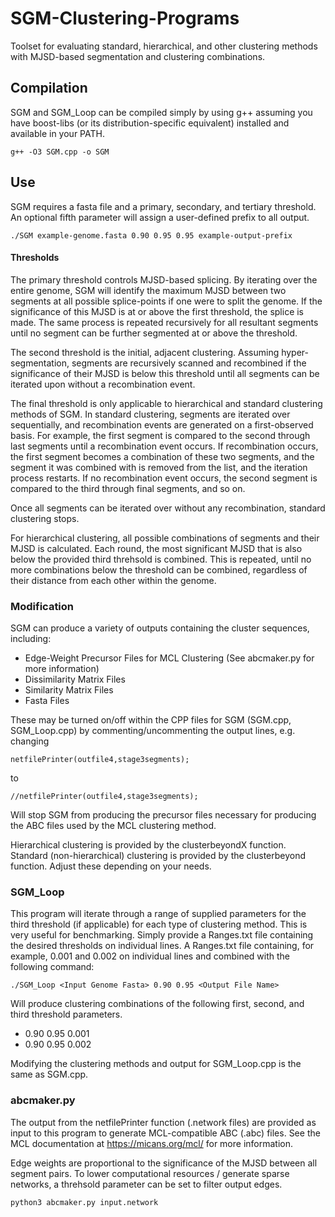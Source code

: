 # SGM-Clustering-Programs
Toolset for evaluating standard, hierarchical, and other clustering methods with MJSD-based segmentation and clustering combinations.

## Compilation
SGM and SGM_Loop can be compiled simply by using g++ assuming you have boost-libs (or its distribution-specific equivalent) installed and available in your PATH.

`g++ -O3 SGM.cpp -o SGM`

## Use

SGM requires a fasta file and a primary, secondary, and tertiary threshold.  An optional fifth parameter will assign a user-defined prefix to all output.

`./SGM example-genome.fasta 0.90 0.95 0.95 example-output-prefix`

#### Thresholds

The primary threshold controls MJSD-based splicing.  By iterating over the entire genome, SGM will identify the maximum MJSD between two segments at all possible splice-points if one were to split the genome.  If the significance of this MJSD is at or above the first threshold, the splice is made.  The same process is repeated recursively for all resultant segments until no segment can be further segmented at or above the threshold.

The second threshold is the initial, adjacent clustering.  Assuming hyper-segmentation, segments are recursively scanned and recombined if the significance of their MJSD is below this threshold until all segments can be iterated upon without a recombination event.

The final threshold is only applicable to hierarchical and standard clustering methods of SGM.
In standard clustering, segments are iterated over sequentially, and recombination events are generated on a first-observed basis.  For example, the first segment is compared to the second through last segments until a recombination event occurs.  If recombination occurs, the first segment becomes a combination of these two segments, and the segment it was combined with is removed from the list, and the iteration process restarts.  If no recombination event occurs, the second segment is compared to the third through final segments, and so on.

Once all segments can be iterated over without any recombination, standard clustering stops.

For hierarchical clustering, all possible combinations of segments and their MJSD is calculated. 
Each round, the most significant MJSD that is also below the provided third threhsold is combined.  This is repeated, until no more combinations below the threshold can be combined, regardless of their distance from each other within the genome.

### Modification
SGM can produce a variety of outputs containing the cluster sequences, including:
- Edge-Weight Precursor Files for MCL Clustering (See abcmaker.py for more information)
- Dissimilarity Matrix Files
- Similarity Matrix Files
- Fasta Files

These may be turned on/off within the CPP files for SGM (SGM.cpp, SGM_Loop.cpp) by commenting/uncommenting the output lines, e.g. changing

`netfilePrinter(outfile4,stage3segments);` 

to 

`//netfilePrinter(outfile4,stage3segments);`

Will stop SGM from producing the precursor files necessary for producing the ABC files used by the MCL clustering method.

Hierarchical clustering is provided by the clusterbeyondX function.
Standard (non-hierarchical) clustering is provided by the clusterbeyond function.  Adjust these depending on your needs.

### SGM_Loop

This program will iterate through a range of supplied parameters for the third threshold (if applicable) for each type of clustering method.  This is very useful for benchmarking.  Simply provide a Ranges.txt file containing the desired thresholds on individual lines.  A Ranges.txt file containing, for example, 0.001 and 0.002 on individual lines and combined with the following command:

`./SGM_Loop <Input Genome Fasta> 0.90 0.95 <Output File Name>`

Will produce clustering combinations of the following first, second, and third threshold parameters.

- 0.90 0.95 0.001
- 0.90 0.95 0.002

Modifying the clustering methods and output for SGM_Loop.cpp is the same as SGM.cpp.

### abcmaker.py

The output from the netfilePrinter function (.network files) are provided as input to this program to generate MCL-compatible ABC (.abc) files.
See the MCL documentation at https://micans.org/mcl/ for more information.

Edge weights are proportional to the significance of the MJSD between all segment pairs.
To lower computational resources / generate sparse networks, a threhsold parameter can be set to filter output edges.

`python3 abcmaker.py input.network`
